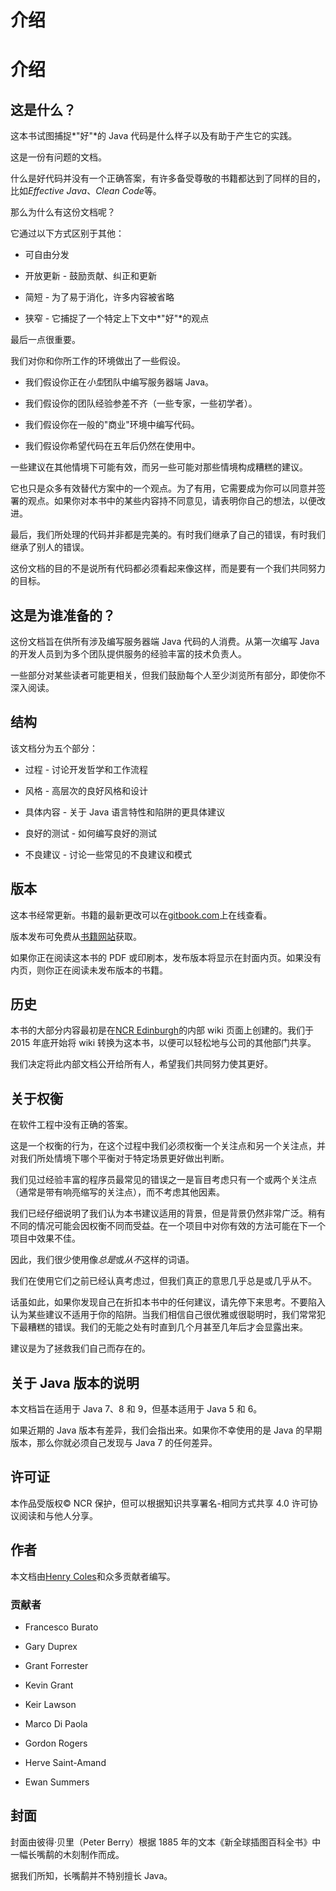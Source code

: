 # 介绍

# 介绍

## 这是什么？

这本书试图捕捉*"好"*的 Java 代码是什么样子以及有助于产生它的实践。

这是一份有问题的文档。

什么是好代码并没有一个正确答案，有许多备受尊敬的书籍都达到了同样的目的，比如*Effective Java*、*Clean Code*等。

那么为什么有这份文档呢？

它通过以下方式区别于其他：

+   可自由分发

+   开放更新 - 鼓励贡献、纠正和更新

+   简短 - 为了易于消化，许多内容被省略

+   狭窄 - 它捕捉了一个特定上下文中*"好"*的观点

最后一点很重要。

我们对你和你所工作的环境做出了一些假设。

+   我们假设你正在*小型*团队中编写服务器端 Java。

+   我们假设你的团队经验参差不齐（一些专家，一些初学者）。

+   我们假设你在一般的"商业"环境中编写代码。

+   我们假设你希望代码在五年后仍然在使用中。

一些建议在其他情境下可能有效，而另一些可能对那些情境构成糟糕的建议。

它也只是众多有效替代方案中的一个观点。为了有用，它需要成为你可以同意并签署的观点。如果你对本书中的某些内容持不同意见，请表明你自己的想法，以便改进。

最后，我们所处理的代码并非都是完美的。有时我们继承了自己的错误，有时我们继承了别人的错误。

这份文档的目的不是说所有代码都必须看起来像这样，而是要有一个我们共同努力的目标。

## 这是为谁准备的？

这份文档旨在供所有涉及编写服务器端 Java 代码的人消费。从第一次编写 Java 的开发人员到为多个团队提供服务的经验丰富的技术负责人。

一些部分对某些读者可能更相关，但我们鼓励每个人至少浏览所有部分，即使你不深入阅读。

## 结构

该文档分为五个部分：

+   过程 - 讨论开发哲学和工作流程

+   风格 - 高层次的良好风格和设计

+   具体内容 - 关于 Java 语言特性和陷阱的更具体建议

+   良好的测试 - 如何编写良好的测试

+   不良建议 - 讨论一些常见的不良建议和模式

## 版本

这本书经常更新。书籍的最新更改可以在[gitbook.com](https://ncrcoe.gitbooks.io/java-for-small-teams/content/)上在线查看。

版本发布可免费从[书籍网站](http://javabook.ncredinburgh.com)获取。

如果你正在阅读这本书的 PDF 或印刷本，发布版本将显示在封面内页。如果没有内页，则你正在阅读未发布版本的书籍。

## 历史

本书的大部分内容最初是在[NCR Edinburgh](http://ncredinburgh.com)的内部 wiki 页面上创建的。我们于 2015 年底开始将 wiki 转换为这本书，以便可以轻松地与公司的其他部门共享。

我们决定将此内部文档公开给所有人，希望我们共同努力使其更好。

## 关于权衡

在软件工程中没有正确的答案。

这是一个权衡的行为，在这个过程中我们必须权衡一个关注点和另一个关注点，并对我们所处情境下哪个平衡对于特定场景更好做出判断。

我们见过经验丰富的程序员最常见的错误之一是盲目考虑只有一个或两个关注点（通常是带有响亮缩写的关注点），而不考虑其他因素。

我们已经仔细说明了我们认为本书建议适用的背景，但是背景仍然非常广泛。稍有不同的情况可能会因权衡不同而受益。在一个项目中对你有效的方法可能在下一个项目中效果不佳。

因此，我们很少使用像*总是*或*从不*这样的词语。

我们在使用它们之前已经认真考虑过，但我们真正的意思几乎总是或几乎从不。

话虽如此，如果你发现自己在折扣本书中的任何建议，请先停下来思考。不要陷入认为某些建议不适用于你的陷阱。当我们相信自己很优雅或很聪明时，我们常常犯下最糟糕的错误。我们的无能之处有时直到几个月甚至几年后才会显露出来。

建议是为了拯救我们自己而存在的。

## 关于 Java 版本的说明

本文档旨在适用于 Java 7、8 和 9，但基本适用于 Java 5 和 6。

如果近期的 Java 版本有差异，我们会指出来。如果你不幸使用的是 Java 的早期版本，那么你就必须自己发现与 Java 7 的任何差异。

## 许可证

本作品受版权© NCR 保护，但可以根据知识共享署名-相同方式共享 4.0 许可协议阅读和与他人分享。

## 作者

本文档由[Henry Coles](https://twitter.com/0hjc)和众多贡献者编写。

### 贡献者

+   Francesco Burato

+   Gary Duprex

+   Grant Forrester

+   Kevin Grant

+   Keir Lawson

+   Marco Di Paola

+   Gordon Rogers

+   Herve Saint-Amand

+   Ewan Summers

## 封面

封面由彼得·贝里（Peter Berry）根据 1885 年的文本《新全球插图百科全书》中一幅长嘴鹬的木刻制作而成。

据我们所知，长嘴鹬并不特别擅长 Java。
